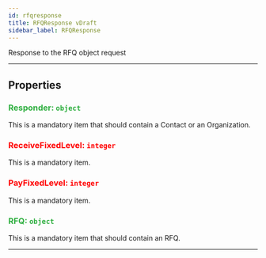 ```yaml
---
id: rfqresponse
title: RFQResponse vDraft
sidebar_label: RFQResponse
---
```


Response to the RFQ object request

---

## Properties

###  <span style="color:#2faf40">Responder: `object`</span>

This is a mandatory item that should contain a Contact or an Organization.

###  <span style="color:#ff0000">ReceiveFixedLevel: `integer`</span>

This is a mandatory item.

###  <span style="color:#ff0000">PayFixedLevel: `integer`</span>

This is a mandatory item.

###  <span style="color:#2faf40">RFQ: `object`</span>

This is a mandatory item that should contain an RFQ.

---